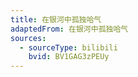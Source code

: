 ```yaml
---
title: 在银河中孤独哈气
adaptedFrom: 在银河中孤独哈气
sources:
  - sourceType: bilibili
    bvid: BV1GAG3zPEUy
---
```

